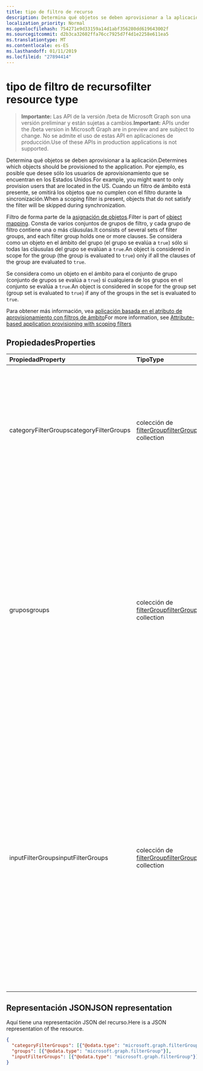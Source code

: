 ```yaml
---
title: tipo de filtro de recurso
description: Determina qué objetos se deben aprovisionar a la aplicación. Por ejemplo, es posible que desee sólo los usuarios de aprovisionamiento que se encuentran en los Estados Unidos. Cuando un filtro de ámbito está presente, se omitirá los objetos que no cumplen con el filtro durante la sincronización.
localization_priority: Normal
ms.openlocfilehash: 754271e9d33159a14d1abf356280dd619643002f
ms.sourcegitcommit: d2b3ca32602ffa76cc7925d7f4d1e2258e611ea5
ms.translationtype: MT
ms.contentlocale: es-ES
ms.lasthandoff: 01/11/2019
ms.locfileid: "27894414"
---
```

# <a name="filter-resource-type"></a><span data-ttu-id="50542-105">tipo de filtro de recurso</span><span class="sxs-lookup"><span data-stu-id="50542-105">filter resource type</span></span>

> <span data-ttu-id="50542-106">**Importante:** Las API de la versión /beta de Microsoft Graph son una versión preliminar y están sujetas a cambios.</span><span class="sxs-lookup"><span data-stu-id="50542-106">**Important:** APIs under the /beta version in Microsoft Graph are in preview and are subject to change.</span></span> <span data-ttu-id="50542-107">No se admite el uso de estas API en aplicaciones de producción.</span><span class="sxs-lookup"><span data-stu-id="50542-107">Use of these APIs in production applications is not supported.</span></span>

<span data-ttu-id="50542-108">Determina qué objetos se deben aprovisionar a la aplicación.</span><span class="sxs-lookup"><span data-stu-id="50542-108">Determines which objects should be provisioned to the application.</span></span> <span data-ttu-id="50542-109">Por ejemplo, es posible que desee sólo los usuarios de aprovisionamiento que se encuentran en los Estados Unidos.</span><span class="sxs-lookup"><span data-stu-id="50542-109">For example, you might want to only provision users that are located in the US.</span></span> <span data-ttu-id="50542-110">Cuando un filtro de ámbito está presente, se omitirá los objetos que no cumplen con el filtro durante la sincronización.</span><span class="sxs-lookup"><span data-stu-id="50542-110">When a scoping filter is present, objects that do not satisfy the filter will be skipped during synchronization.</span></span>

<span data-ttu-id="50542-111">Filtro de forma parte de la [asignación de objetos](synchronization-objectmapping.md).</span><span class="sxs-lookup"><span data-stu-id="50542-111">Filter is part of [object mapping](synchronization-objectmapping.md).</span></span> <span data-ttu-id="50542-112">Consta de varios conjuntos de grupos de filtro, y cada grupo de filtro contiene una o más cláusulas.</span><span class="sxs-lookup"><span data-stu-id="50542-112">It consists of several sets of filter groups, and each filter group holds one or more clauses.</span></span> <span data-ttu-id="50542-113">Se considera como un objeto en el ámbito del grupo (el grupo se evalúa a `true`) sólo si todas las cláusulas del grupo se evalúan a `true`.</span><span class="sxs-lookup"><span data-stu-id="50542-113">An object is considered in scope for the group (the group is evaluated to `true`) only if all the clauses of the group are evaluated to `true`.</span></span>

<span data-ttu-id="50542-114">Se considera como un objeto en el ámbito para el conjunto de grupo (conjunto de grupos se evalúa a `true`) si cualquiera de los grupos en el conjunto se evalúa a `true`.</span><span class="sxs-lookup"><span data-stu-id="50542-114">An object is considered in scope for the group set (group set is evaluated to `true`) if any of the groups in the set is evaluated to `true`.</span></span>

<span data-ttu-id="50542-115">Para obtener más información, vea [aplicación basada en el atributo de aprovisionamiento con filtros de ámbito](https://docs.microsoft.com/en-us/azure/active-directory/active-directory-saas-scoping-filters)</span><span class="sxs-lookup"><span data-stu-id="50542-115">For more information, see [Attribute-based application provisioning with scoping filters](https://docs.microsoft.com/en-us/azure/active-directory/active-directory-saas-scoping-filters)</span></span>

## <a name="properties"></a><span data-ttu-id="50542-116">Propiedades</span><span class="sxs-lookup"><span data-stu-id="50542-116">Properties</span></span>
| <span data-ttu-id="50542-117">Propiedad</span><span class="sxs-lookup"><span data-stu-id="50542-117">Property</span></span>     | <span data-ttu-id="50542-118">Tipo</span><span class="sxs-lookup"><span data-stu-id="50542-118">Type</span></span>   |<span data-ttu-id="50542-119">Description</span><span class="sxs-lookup"><span data-stu-id="50542-119">Description</span></span>|
|:---------------|:--------|:----------|
|<span data-ttu-id="50542-120">categoryFilterGroups</span><span class="sxs-lookup"><span data-stu-id="50542-120">categoryFilterGroups</span></span>|<span data-ttu-id="50542-121">colección de [filterGroup](synchronization-filtergroup.md)</span><span class="sxs-lookup"><span data-stu-id="50542-121">[filterGroup](synchronization-filtergroup.md) collection</span></span>|<span data-ttu-id="50542-122">`*Experimental*`Filtrar conjunto de grupo que se usa para decidir si objeto dado pertenece y se debe procesar como parte de este objeto de asignación.</span><span class="sxs-lookup"><span data-stu-id="50542-122">`*Experimental*` Filter group set used to decide whether given object belongs and should be processed as part of this object mapping.</span></span> <span data-ttu-id="50542-123">Se considera como un objeto en el ámbito \*Si cualquiera de los grupos de la colección se evalúa a `true` \*.</span><span class="sxs-lookup"><span data-stu-id="50542-123">An object is considered in scope *if ANY of the groups in the collection is evaluated to `true`*.</span></span>|
|<span data-ttu-id="50542-124">grupos</span><span class="sxs-lookup"><span data-stu-id="50542-124">groups</span></span>|<span data-ttu-id="50542-125">colección de [filterGroup](synchronization-filtergroup.md)</span><span class="sxs-lookup"><span data-stu-id="50542-125">[filterGroup](synchronization-filtergroup.md) collection</span></span>|<span data-ttu-id="50542-126">Filtrar conjunto de grupo que se usa para decidir si el objeto dado es en el ámbito de aprovisionamiento.</span><span class="sxs-lookup"><span data-stu-id="50542-126">Filter group set used to decide whether given object is in scope for provisioning.</span></span> <span data-ttu-id="50542-127">**Éste es el filtro que debe usarse en la mayoría de los casos**.</span><span class="sxs-lookup"><span data-stu-id="50542-127">**This is the filter which should be used in most cases**.</span></span> <span data-ttu-id="50542-128">Si un objeto que se utiliza para satisfacer este filtro en un momento dado y, a continuación, el objeto o el filtro se ha cambiado por lo que el filtro no satisfecho, ya existe el objeto \* obtener aprovisionará desaprovisionamiento ".</span><span class="sxs-lookup"><span data-stu-id="50542-128">If an object used to satisfy this filter at a given moment, and then the object or the filter was changed so that filter is not satisfied any longer, such object \*will get de-provisioned".</span></span> <span data-ttu-id="50542-129">Se considera como un objeto en el ámbito \*Si cualquiera de los grupos de la colección se evalúa a `true` \*.</span><span class="sxs-lookup"><span data-stu-id="50542-129">An object is considered in scope *if ANY of the groups in the collection is evaluated to `true`*.</span></span>|
|<span data-ttu-id="50542-130">inputFilterGroups</span><span class="sxs-lookup"><span data-stu-id="50542-130">inputFilterGroups</span></span>|<span data-ttu-id="50542-131">colección de [filterGroup](synchronization-filtergroup.md)</span><span class="sxs-lookup"><span data-stu-id="50542-131">[filterGroup](synchronization-filtergroup.md) collection</span></span>|<span data-ttu-id="50542-132">`*Experimental*`Filtrar conjunto de grupo que se usa para filtrar objetos en la fase temprana de leerlos desde el directorio.</span><span class="sxs-lookup"><span data-stu-id="50542-132">`*Experimental*` Filter group set used to filter out objects at the early stage of reading them from the directory.</span></span> <span data-ttu-id="50542-133">Si un objeto no satisface este filtro no se procesarán aún más.</span><span class="sxs-lookup"><span data-stu-id="50542-133">If an object doesn't satisfy this filter it will not be processed further.</span></span> <span data-ttu-id="50542-134">Es importante comprender que, si utiliza un objeto para satisfacer este filtro en un momento dado y, a continuación, el objeto o el filtro se cambió lo ese filtro está ya no se cumple, por ejemplo, objeto *no obtener aprovisionará desaprovisionamiento*.</span><span class="sxs-lookup"><span data-stu-id="50542-134">Important to understand is that if an object used to satisfy this filter at a given moment, and then the object or the filter was changed so that filter is no longer satisfied, such object *will NOT get de-provisioned*.</span></span> <span data-ttu-id="50542-135">Se considera como un objeto en el ámbito \*Si cualquiera de los grupos de la colección se evalúa a `true` \*.</span><span class="sxs-lookup"><span data-stu-id="50542-135">An object is considered in scope *if ANY of the groups in the collection is evaluated to `true`*.</span></span> |

## <a name="json-representation"></a><span data-ttu-id="50542-136">Representación JSON</span><span class="sxs-lookup"><span data-stu-id="50542-136">JSON representation</span></span>

<span data-ttu-id="50542-137">Aquí tiene una representación JSON del recurso.</span><span class="sxs-lookup"><span data-stu-id="50542-137">Here is a JSON representation of the resource.</span></span>

<!-- {
  "blockType": "resource",
  "optionalProperties": [

  ],
  "@odata.type": "microsoft.graph.filter"
}-->

```json
{
  "categoryFilterGroups": [{"@odata.type": "microsoft.graph.filterGroup"}],
  "groups": [{"@odata.type": "microsoft.graph.filterGroup"}],
  "inputFilterGroups": [{"@odata.type": "microsoft.graph.filterGroup"}]
}

```

<!-- uuid: 8fcb5dbc-d5aa-4681-8e31-b001d5168d79
2015-10-25 14:57:30 UTC -->
<!-- {
  "type": "#page.annotation",
  "description": "filter resource",
  "keywords": "",
  "section": "documentation",
  "tocPath": ""
}-->
